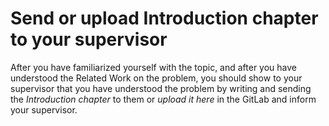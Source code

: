 # Send or upload Introduction chapter to your supervisor

After you have familiarized yourself with the topic, and after you have understood the Related Work on the problem, you should show to your supervisor that you have understood the problem by writing and sending the *Introduction chapter* to them or *upload it here* in the GitLab and inform your supervisor.
